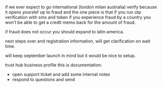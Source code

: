 if we ever expect to go international (london milan australia) verify because it opens yourslef up to fraud and the one piece is that if you run otp verification with sms and token if you experience fraud by a country you won't be able to get a credit memo back for the amount of fraud.

if fraud does not occur you should expand to latin america.

next steps over and registration information, will get clarification on wait time.

will keep september launch in mind but it would be nice to setup.

trust hub business profile this is documentation:
- open support ticket and add some internal notes
- respond to questions and send
